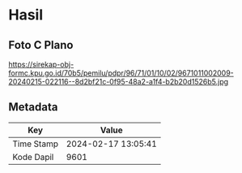 # Hasil

## Foto C Plano

https://sirekap-obj-formc.kpu.go.id/70b5/pemilu/pdpr/96/71/01/10/02/9671011002009-20240215-022116--8d2bf21c-0f95-48a2-a1f4-b2b20d1526b5.jpg


## Metadata

| Key        | Value               |
| ---------- | ------------------- |
| Time Stamp | 2024-02-17 13:05:41 |
| Kode Dapil | 9601                |



